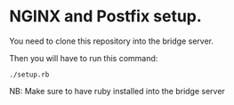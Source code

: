 # NGINX and Postfix setup.

  You need to clone this repository into the bridge server.
  
  Then you will have to run this command:
  
    ./setup.rb

 NB: Make sure to have ruby installed into the bridge server 